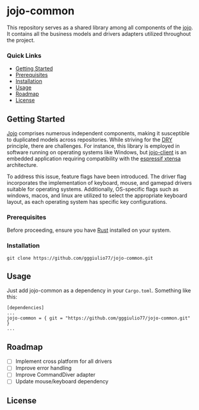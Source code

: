 # jojo-common

This repository serves as a shared library among all components of the [jojo](https://github.com/gggiulio77/jojo). It contains all the business models and drivers adapters utilized throughout the project. 

### Quick Links

- [Getting Started](#getting-started)
- [Prerequisites](#prerequisites)
- [Installation](#installation)
- [Usage](#usage)
- [Roadmap](#roadmap)
- [License](#license)

## Getting Started

[Jojo](https://github.com/gggiulio77/jojo) comprises numerous independent components, making it susceptible to duplicated models across repositories. While striving for the [DRY](https://en.wikipedia.org/wiki/Don%27t_repeat_yourself) principle, there are challenges. For instance, this library is employed in software running on operating systems like Windows, but [jojo-client](https://github.com/gggiulio77/jojo-client) is an embedded application requiring compatibility with the [espressif xtensa](https://www.espressif.com/en/products/socs/esp32-s3) architecture.

To address this issue, feature flags have been introduced. The driver flag incorporates the implementation of keyboard, mouse, and gamepad drivers suitable for operating systems. Additionally, OS-specific flags such as windows, macos, and linux are utilized to select the appropriate keyboard layout, as each operating system has specific key configurations.

### Prerequisites

Before proceeding, ensure you have [Rust](https://www.rust-lang.org/tools/install) installed on your system.

### Installation

`git clone https://github.com/gggiulio77/jojo-common.git`

## Usage

Just add jojo-common as a dependency in your `Cargo.toml`. Something like this: 
```
[dependencies]
...
jojo-common = { git = "https://github.com/gggiulio77/jojo-common.git" }
...
```

## Roadmap

- [ ] Implement cross platform for all drivers
- [ ] Improve error handling
- [ ] Improve CommandDiver adapter
- [ ] Update mouse/keyboard dependency

## License